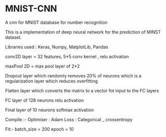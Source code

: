# MNIST-CNN
A cnn for MNIST database for number recognition



This is a implementation of deep neural network for the prediction of MINST dataset.

Libraries used : Keras, Numpy, MatplotLib, Pandas

conv2D layer = 32 features, 5*5 conv kernel , relu activation

maxPool 2D = max pool layer of 2*2

Dropout layer which randomly removes 20% of neurons which is a regularization layer which reduces overfitting 

Flatten layer which converts the matrix to a vector fot input to the FC layers

FC layer of 128 neurons relu activation

Final layer of 10 neurons softmax activation

Compile :-
Optimiser : Adam
Loss : Categorical _ crossentropy

Fit:-
batch_size = 200
epoch = 10
